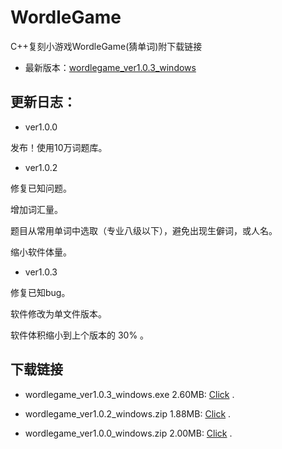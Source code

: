 # WordleGame

C++复刻小游戏WordleGame(猜单词)附下载链接

- 最新版本：[wordlegame_ver1.0.3_windows](https://www.luogu.com.cn/fe/api/problem/downloadAttachment/3fwx7y6u)

## 更新日志：

- ver1.0.0

发布！使用10万词题库。

- ver1.0.2

修复已知问题。

增加词汇量。

题目从常用单词中选取（专业八级以下），避免出现生僻词，或人名。

缩小软件体量。

- ver1.0.3

修复已知bug。

软件修改为单文件版本。

软件体积缩小到上个版本的 30% 。

## 下载链接

- wordlegame_ver1.0.3_windows.exe	2.60MB: [Click](https://www.luogu.com.cn/fe/api/problem/downloadAttachment/3fwx7y6u) .

- wordlegame_ver1.0.2_windows.zip	1.88MB: [Click](https://www.luogu.com.cn/fe/api/problem/downloadAttachment/aj3bi7f9) .

- wordlegame_ver1.0.0_windows.zip	2.00MB: [Click](https://www.luogu.com.cn/fe/api/problem/downloadAttachment/p4exe1x3) .
